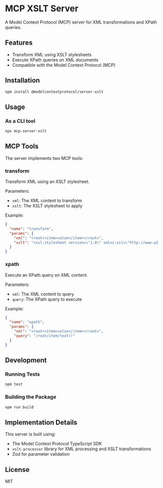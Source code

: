 # MCP XSLT Server

A Model Context Protocol (MCP) server for XML transformations and XPath queries.

## Features

- Transform XML using XSLT stylesheets
- Execute XPath queries on XML documents
- Compatible with the Model Context Protocol (MCP)

## Installation

```bash
npm install @modelcontextprotocol/server-xslt
```

## Usage

### As a CLI tool

```bash
npx mcp-server-xslt
```

## MCP Tools

The server implements two MCP tools:

### transform

Transform XML using an XSLT stylesheet.

Parameters:
- `xml`: The XML content to transform
- `xslt`: The XSLT stylesheet to apply

Example:
```json
{
  "name": "transform",
  "params": {
    "xml": "<root><item>value</item></root>",
    "xslt": "<xsl:stylesheet version=\"1.0\" xmlns:xsl=\"http://www.w3.org/1999/XSL/Transform\"><xsl:template match=\"/\"><result><xsl:value-of select=\"/root/item\"/></result></xsl:template></xsl:stylesheet>"
  }
}
```

### xpath

Execute an XPath query on XML content.

Parameters:
- `xml`: The XML content to query
- `query`: The XPath query to execute

Example:
```json
{
  "name": "xpath",
  "params": {
    "xml": "<root><item>value</item></root>",
    "query": "/root/item/text()"
  }
}
```

## Development

### Running Tests

```bash
npm test
```

### Building the Package

```bash
npm run build
```

## Implementation Details

This server is built using:

- The Model Context Protocol TypeScript SDK
- `xslt-processor` library for XML processing and XSLT transformations
- Zod for parameter validation

## License

MIT
 
